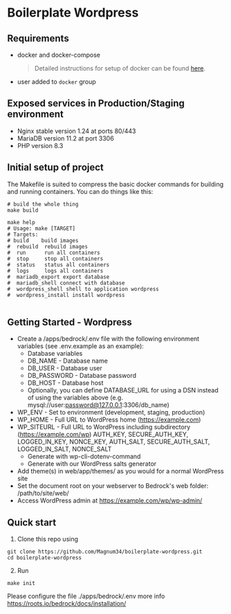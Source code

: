 # Boilerplate Wordpress

## Requirements

- docker and docker-compose

  > Detailed instructions for setup of docker can be found [here](https://www.docker.com/community-edition).

- user added to `docker` group

## Exposed services in Production/Staging environment

- Nginx stable version 1.24  at ports 80/443
- MariaDB version 11.2 at port 3306
- PHP version 8.3

## Initial setup of project

The Makefile is suited to compress the basic docker commands for building and running containers. You can do things like this:
```
# build the whole thing
make build

make help
# Usage: make [TARGET]
# Targets:
# build    build images
#  rebuild  rebuild images
#  run      run all containers
#  stop     stop all containers
#  status   status all containers
#  logs     logs all containers
#  mariadb_export export database
#  mariadb_shell connect with database
#  wordpress_shell shell to application wordpress
#  wordpress_install install wordpress


```
## Getting Started - Wordpress

- Create a /apps/bedrock/.env file with the following environment variables (see .env.example as an example):
  - Database variables
  - DB_NAME - Database name
  - DB_USER - Database user
  - DB_PASSWORD - Database password
  - DB_HOST - Database host
  - Optionally, you can define DATABASE_URL for using a DSN instead of using the variables above (e.g. mysql://user:password@127.0.0.1:3306/db_name)
- WP_ENV - Set to environment (development, staging, production)
- WP_HOME - Full URL to WordPress home (https://example.com)
- WP_SITEURL - Full URL to WordPress including subdirectory (https://example.com/wp)
AUTH_KEY, SECURE_AUTH_KEY, LOGGED_IN_KEY, NONCE_KEY, AUTH_SALT, SECURE_AUTH_SALT, LOGGED_IN_SALT, NONCE_SALT
  - Generate with wp-cli-dotenv-command
  - Generate with our WordPress salts generator
- Add theme(s) in web/app/themes/ as you would for a normal WordPress site
- Set the document root on your webserver to Bedrock's web folder: /path/to/site/web/
- Access WordPress admin at https://example.com/wp/wp-admin/

## Quick start

1. Clone this repo using
```
git clone https://github.com/Magnum34/boilerplate-wordpress.git
cd boilerplate-wordpress
```

2. Run
```
make init
```
Please configure the file   ./apps/bedrock/.env more info https://roots.io/bedrock/docs/installation/



